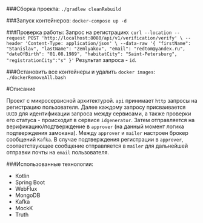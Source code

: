 ###Сборка проекта:
`./gradlew cleanRebuild`

###Запуск контейнеров:
`docker-compose up -d`

###Проверка работы:
Запрос на регистрацию:
`curl --location --request POST 'http://localhost:8080/api/v1/verification/verify' \
 --header 'Content-Type: application/json' \
 --data-raw '{
 "firstName": "Stanislav",
 "lastName": "Zemlyakov",
 "email": "redtom@yandex.ru",
 "dateOfBirth": "01.08.1989",
 "habitatCity": "Saint-Petersburg",
 "registrationCity":"s"
 }'`
 Результат запроса - `id`.

###Остановить все контейнеры и удалить `docker images`:
`./dockerRemoveAll.bash`
 
#Описание

Проект с микросервисной архитектурой. `api` принимает `http` запросы на регистрацию пользователя. Далее каждому запросу присваивается `UUID` для идентификации запроса между сервисами, а также проверки его статуса - происходит в сервисе `idgenerator`. Затем отправляется на верификацию/подтверждение в `approver` (на данный момент логика подтверждения замокана). Между `approver` и `mailer` настроен брокер сообщений `Kafka`. В случае подтверждения регистрации в `approver`, соответствующее сообщение отправляется в `mailer` для дальнейшей отправки почты на `email` пользователя. 

###Использованные технологии:

- Kotlin
- Spring Boot
- WebFlux
- MongoDB
- Kafka
- MockK
- Truth